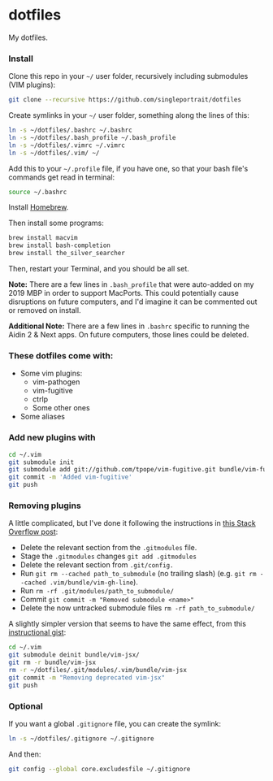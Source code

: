 # dotfiles
My dotfiles.

### Install

Clone this repo in your `~/` user folder, recursively including submodules (VIM plugins):

```sh
git clone --recursive https://github.com/singleportrait/dotfiles
```

Create symlinks in your `~/` user folder, something along the lines of this:

```sh
ln -s ~/dotfiles/.bashrc ~/.bashrc
ln -s ~/dotfiles/.bash_profile ~/.bash_profile
ln -s ~/dotfiles/.vimrc ~/.vimrc
ln -s ~/dotfiles/.vim/ ~/
```

Add this to your `~/.profile` file, if you have one, so that your bash file's commands get read in terminal:

```sh
source ~/.bashrc
```

Install [Homebrew](https://brew.sh).

Then install some programs:

```sh
brew install macvim
brew install bash-completion
brew install the_silver_searcher
```

Then, restart your Terminal, and you should be all set.

**Note:** There are a few lines in `.bash_profile` that were auto-added on my 2019 MBP in order to support MacPorts. This could potentially cause disruptions on future computers, and I'd imagine it can be commented out or removed on install.

**Additional Note:** There are a few lines in `.bashrc` specific to running the Aidin 2 & Next apps. On future computers, those lines could be deleted.

### These dotfiles come with:

- Some vim plugins:
  - vim-pathogen
  - vim-fugitive
  - ctrlp
  - Some other ones
- Some aliases


### Add new plugins with

```sh
cd ~/.vim
git submodule init
git submodule add git://github.com/tpope/vim-fugitive.git bundle/vim-fugitive
git commit -m 'Added vim-fugitive'
git push
```

### Removing plugins

A little complicated, but I've done it following the instructions in [this Stack Overflow post](https://stackoverflow.com/questions/1260748/how-do-i-remove-a-submodule):
- Delete the relevant section from the `.gitmodules` file.
- Stage the `.gitmodules` changes `git add .gitmodules`
- Delete the relevant section from `.git/config.`
- Run `git rm --cached path_to_submodule` (no trailing slash) (e.g. `git rm --cached .vim/bundle/vim-gh-line`).
- Run `rm -rf .git/modules/path_to_submodule/`
- Commit `git commit -m "Removed submodule <name>"`
- Delete the now untracked submodule files `rm -rf path_to_submodule/`

A slightly simpler version that seems to have the same effect, from this [instructional gist](https://gist.github.com/manasthakur/d4dc9a610884c60d944a4dd97f0b3560):

```sh
cd ~/.vim
git submodule deinit bundle/vim-jsx/
git rm -r bundle/vim-jsx
rm -r ~/dotfiles/.git/modules/.vim/bundle/vim-jsx
git commit -m "Removing deprecated vim-jsx"
git push
```

### Optional

If you want a global `.gitignore` file, you can create the symlink:

```sh
ln -s ~/dotfiles/.gitignore ~/.gitignore
```

And then:

```sh
git config --global core.excludesfile ~/.gitignore
```
